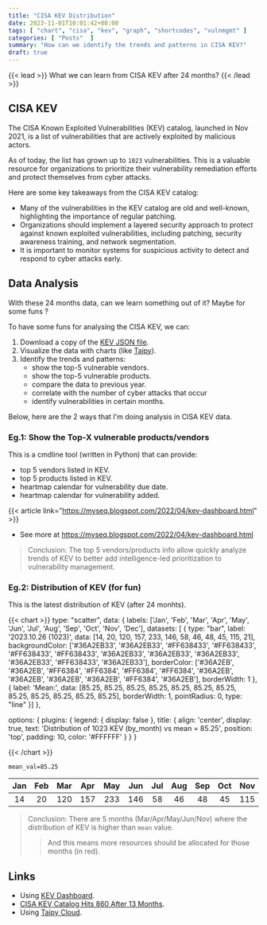 ```yaml
---
title: "CISA KEV Distribution"
date: 2023-11-01T10:01:42+08:00
tags: [ "chart", "cisa", "kev", "graph", "shortcodes", "vulnmgmt" ]
categories: [ "Posts"  ]
summary: "How can we identify the trends and patterns in CISA KEV?"
draft: true
---
```

{{< lead >}}
What we can learn from CISA KEV after 24 months?
{{< /lead >}}

## CISA KEV

The CISA Known Exploited Vulnerabilities (KEV) catalog, launched in Nov 2021, is a list of vulnerabilities that are actively exploited by malicious actors. 

As of today, the list has grown up to `1023` vulnerabilities. This is a valuable resource for organizations to prioritize their vulnerability remediation efforts and protect themselves from cyber attacks.

Here are some key takeaways from the CISA KEV catalog:
 - Many of the vulnerabilities in the KEV catalog are old and well-known, highlighting the importance of regular patching.
 - Organizations should implement a layered security approach to protect against known exploited vulnerabilities, including patching, security awareness training, and network segmentation.
 - It is important to monitor systems for suspicious activity to detect and respond to cyber attacks early.

## Data Analysis 

With these 24 months data, can we learn something out of it? Maybe for some funs ?

To have some funs for analysing the CISA KEV, we can:
 1. Download a copy of the [KEV JSON file](https://www.cisa.gov/sites/default/files/feeds/known_exploited_vulnerabilities.json).
 2. Visualize the data with charts (like [Taipy](https://www.taipy.io)).
 3. Identify the trends and patterns:
     - show the top-5 vulnerable vendors.
     - show the top-5 vulnerable products.
     - compare the data to previous year.
     - correlate with the number of cyber attacks that occur
     - identify vulnerabilities in certain months.

Below, here are the 2 ways that I'm doing analysis in CISA KEV data. 

### Eg.1: Show the Top-X vulnerable products/vendors

This is a cmdline tool (written in Python) that can provide:
 - top 5 vendors listed in KEV.
 - top 5 products listed in KEV.
 - heartmap calendar for vulnerability due date.
 - heartmap calendar for vulnerability added.

{{< article link="https://myseq.blogspot.com/2022/04/kev-dashboard.html" >}}

 - See more at https://myseq.blogspot.com/2022/04/kev-dashboard.html

> Conclusion: The top 5 vendors/products info allow quickly analyze trends of KEV to better add intelligence-led prioritization to vulnerability management.

### Eg.2: Distribution of KEV (for fun)

This is the latest distribution of KEV (after 24 monhts). 

  {{< chart >}}
  type: "scatter",
  data: {
    labels: ['Jan', 'Feb', 'Mar', 'Apr', 'May', 'Jun', 'Jul', 'Aug', 'Sep', 'Oct', 'Nov', 'Dec'],
    datasets: [ {
      type: "bar",
      label: '2023.10.26 (1023)',
      data: [14, 20, 120, 157, 233, 146, 58, 46, 48, 45, 115, 21],
      backgroundColor: ['#36A2EB33', '#36A2EB33', '#FF638433', '#FF638433', '#FF638433', '#FF638433', '#36A2EB33', '#36A2EB33', '#36A2EB33', '#36A2EB33', '#FF638433', '#36A2EB33'],
      borderColor: ['#36A2EB', '#36A2EB', '#FF6384', '#FF6384', '#FF6384', '#FF6384', '#36A2EB', '#36A2EB', '#36A2EB', '#36A2EB', '#FF6384', '#36A2EB'],
      borderWidth: 1
  }, {
      label: 'Mean:',
      data: [85.25, 85.25, 85.25, 85.25, 85.25, 85.25, 85.25, 85.25, 85.25, 85.25, 85.25, 85.25],
      borderWidth: 1,
      pointRadius: 0,
      type: "line"
    }]
  },

  options: {
    plugins: {
      legend: { display: false },
      title: {
        align: 'center',
        display: true,
        text: 'Distribution of 1023 KEV (by_month) vs mean = 85.25',
        position: 'top',
        padding: 10,
        color: '#FFFFFF'
      }
    }
  }

  {{< /chart >}}


`mean_val=85.25`

|Jan|Feb|Mar|Apr|May|Jun|Jul|Aug|Sep|Oct|Nov|Dec|
| :-: | :-: | :-: | :-: | :-: | :-: | :-: | :-: | :-: | :-: | :-: | :-: |
|14|20|120|157|233|146|58|46|48|45|115|21|

> Conclusion: There are 5 months (Mar/Apr/May/Jun/Nov) where the distribution of KEV is higher than `mean` value. 
>> And this means more resources should be allocated for those months (in red).


## Links

 - Using [KEV Dashboard](https://myseq.blogspot.com/2022/04/kev-dashboard.html).
 - [CISA KEV Catalog Hits 860 After 13 Months](https://myseq.blogspot.com/2022/12/cisa-kev-catalog-hits-860-after-13.html).
 - Using [Taipy Cloud](https://cisakev.taipy.cloud/).

 
